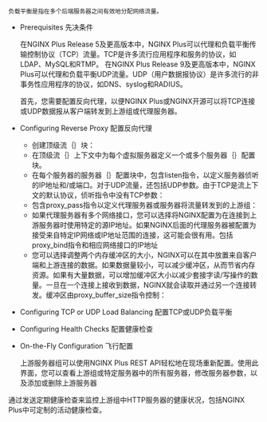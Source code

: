     负载平衡是指在多个后端服务器之间有效地分配网络流量。
   

* Prerequisites  先决条件

     在NGINX Plus Release 5及更高版本中，NGINX Plus可以代理和负载平衡传输控制协议（TCP）流量。TCP是许多流行应用程序和服务的协议，如LDAP、MySQL和RTMP。
    在NGINX Plus Release 9及更高版本中，NGINX Plus可以代理和负载平衡UDP流量。UDP（用户数据报协议）是许多流行的非事务性应用程序的协议，如DNS、syslog和RADIUS。

    首先，您需要配置反向代理，以便NGINX Plus或NGINX开源可以将TCP连接或UDP数据报从客户端转发到上游组或代理服务器。

* Configuring Reverse Proxy 配置反向代理
  
    * 创建顶级流｛｝块：
    * 在顶级流｛｝上下文中为每个虚拟服务器定义一个或多个服务器｛｝配置块。
    * 在每个服务器的服务器｛｝配置块中，包含listen指令，以定义服务器侦听的IP地址和/或端口。对于UDP流量，还包括UDP参数。由于TCP是流上下文的默认协议，侦听指令中没有TCP参数：
    * 包含proxy_pass指令以定义代理服务器或服务器将流量转发到的上游组：
    * 如果代理服务器有多个网络接口，您可以选择将NGINX配置为在连接到上游服务器时使用特定的源IP地址。如果NGINX后面的代理服务器被配置为接受来自特定IP网络或IP地址范围的连接，这可能会很有用。包括proxy_bind指令和相应网络接口的IP地址
    * 您可以选择调整两个内存缓冲区的大小，NGINX可以在其中放置来自客户端和上游连接的数据。如果数据量较小，可以减少缓冲区，从而节省内存资源。如果有大量数据，可以增加缓冲区大小以减少套接字读/写操作的数量。一旦在一个连接上接收到数据，NGINX就会读取并通过另一个连接转发。缓冲区由proxy_buffer_size指令控制：

* Configuring TCP or UDP Load Balancing 配置TCP或UDP负载平衡


* Configuring Health Checks 配置健康检查

* On-the-Fly Configuration 飞行配置

    上游服务器组可以使用NGINX Plus REST API轻松地在现场重新配置。使用此界面，您可以查看上游组或特定服务器中的所有服务器，修改服务器参数，以及添加或删除上游服务器



通过发送定期健康检查来监控上游组中HTTP服务器的健康状况，包括NGINX Plus中可定制的活动健康检查。







